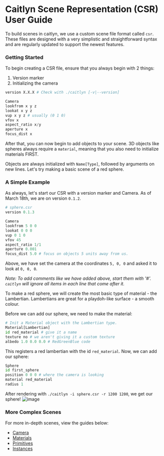 # Caitlyn Scene Representation (CSR) User Guide
To build scenes in caitlyn, we use a custom scene file format called `csr`. These files are designed with a very simplistic and straightforward syntax and are regularly updated to support the newest features.

### Getting Started
To begin creating a CSR file, ensure that you always begin with 2 things:
1. Version marker
2. Initializing the camera 
```py
version X.X.X # Check with ./caitlyn [-v|--version]

Camera
lookfrom x y z
lookat x y z
vup x y z # usually (0 1 0)
vfov x
aspect_ratio x/y
aperture x
focus_dist x
```

After that, you can now begin to add objects to your scene. 3D objects like spheres always require a `material`, meaning that you also need to initialize materials FIRST. 

Objects are always initialized with `Name[Type]`, followed by arguments on new lines. Let's try making a basic scene of a red sphere.

### A Simple Example
As always, let's start our CSR with a version marker and Camera. As of March 18th, we are on version `0.1.2`.
```py
# sphere.csr
version 0.1.3

Camera
lookfrom 5 0 0
lookat 0 0 0
vup 0 1 0
vfov 45
aspect_ratio 1/1
aperture 0.001
focus_dist 5.0 # focus on objects 5 units away from us.
```
Above, we have set the camera at the coordinates `5, 0, 0` and asked it to look at `0, 0, 0`. 

*Note: To add comments like we have added above, start them with '#'. `caitlyn` will ignore all items in each line that come after it.* 

To make a red sphere, we will create the most basic type of material - the Lambertian. Lambertians are great for a playdoh-like surface - a smooth colour.

Before we can add our sphere, we need to make the material:
```py
# Init a Material object with the Lambertian type.
Material[Lambertian]
id red_material # give it a name
texture no # we aren't giving it a custom texture
albedo 1.0 0.0 0.0 # RedGreenBlue code
```

This registers a red lambertian with the id `red_material`. Now, we can add our sphere:
```py
Sphere
id first_sphere 
position 0 0 0 # where the camera is looking
material red_material
radius 1
```

After rendering with `./caitlyn -i sphere.csr -r 1200 1200`, we get our sphere!
![image](https://github.com/cypraeno/csr-schema/assets/25397938/cd6ff561-9a91-4be1-a4e6-a67f66ebbe8d)


### More Complex Scenes
For more in-depth scenes, view the guides below:
- [Camera](https://github.com/cypraeno/csr-schema/blob/main/camera.md)
- [Materials](https://github.com/cypraeno/csr-schema/blob/main/material.md)
- [Primitives](https://github.com/cypraeno/csr-schema/blob/main/primitive.md)
- [Instances](https://github.com/cypraeno/csr-schema/blob/main/instance.md)

